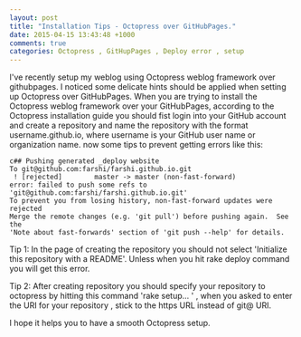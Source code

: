 ```yaml
---
layout: post
title: "Installation Tips - Octopress over GitHubPages."
date: 2015-04-15 13:43:48 +1000
comments: true
categories: Octopress , GitHupPages , Deploy error , setup
---
```



I've recently setup my weblog  using Octopress weblog framework over githubpages. I noticed some delicate hints should be applied when setting up Octopress over GitHubPages. When you are trying to install the Octopress weblog framework over your GitHubPages, according to the Octopress installation guide you should fist login into your GitHub account and create a repository and  name the repository with the format username.github.io, where username is your GitHub user name or organization name. now some tips to prevent getting errors like this:

```  
c## Pushing generated _deploy website
To git@github.com:farshi/farshi.github.io.git
 ! [rejected]        master -> master (non-fast-forward)
error: failed to push some refs to 'git@github.com:farshi/farshi.github.io.git'
To prevent you from losing history, non-fast-forward updates were rejected
Merge the remote changes (e.g. 'git pull') before pushing again.  See the
'Note about fast-forwards' section of 'git push --help' for details.
```

Tip 1: In the page of creating the repository  you should not select 'Initialize this repository with a README'. Unless when you hit rake deploy command you will get this error.

Tip 2: After creating repository you should specify your repository to octopress by hitting this command 'rake setup... ' , when you asked to enter the URI for your repository , stick to the https URL instead of git@ URI. 

I hope it helps you to have a smooth Octopress setup. 

